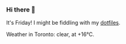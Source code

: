 ### Hi there :wave:

It's Friday! I might be fiddling with my [dotfiles](https://github.com/bewuethr/dotfiles).

Weather in Toronto: clear, at +16°C.

